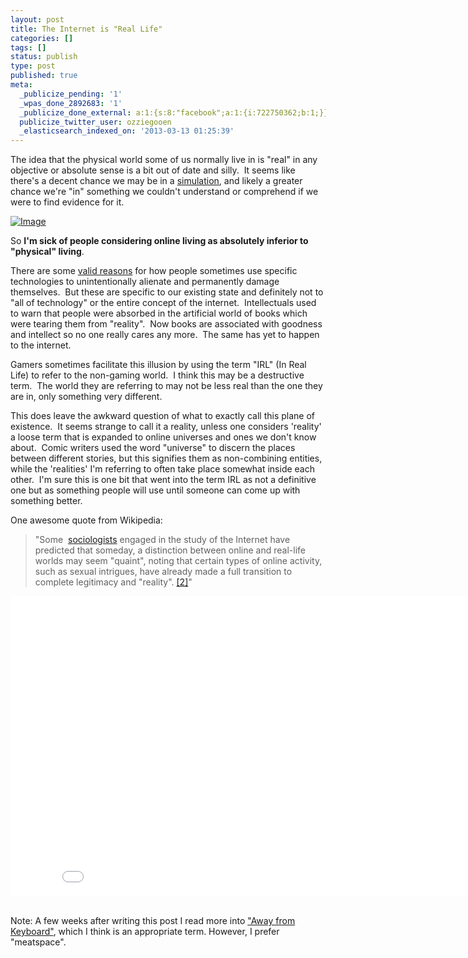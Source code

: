 ```yaml
---
layout: post
title: The Internet is "Real Life"
categories: []
tags: []
status: publish
type: post
published: true
meta:
  _publicize_pending: '1'
  _wpas_done_2892683: '1'
  _publicize_done_external: a:1:{s:8:"facebook";a:1:{i:722750362;b:1;}}
  publicize_twitter_user: ozziegooen
  _elasticsearch_indexed_on: '2013-03-13 01:25:39'
---
```

The idea that the physical world some of us normally live in is "real" in any objective or absolute sense is a bit out of date and silly.  It seems like there's a decent chance we may be in a [simulation](http://news.discovery.com/space/are-we-living-in-a-computer-simulation-2-121216.htm), and likely a greater chance we're "in" something we couldn't understand or comprehend if we were to find evidence for it.

[ ![Image](http://bowlabs.files.wordpress.com/2013/03/avatar.jpeg?w=249) ](http://bowlabs.files.wordpress.com/2013/03/avatar.jpeg)

So **I'm sick of people considering online living as absolutely inferior to "physical" living**.

There are some [valid reasons](http://www.amazon.com/Alone-Together-Expect-Technology-Other/dp/0465031463/ref=sr_1_1?ie=UTF8&tag=libraryextension-20&camp=211189&creative=9325&linkCode=as2&creativeASIN=0465031463) for how people sometimes use specific technologies to unintentionally alienate and permanently damage themselves.  But these are specific to our existing state and definitely not to "all of technology" or the entire concept of the internet.  Intellectuals used to warn that people were absorbed in the artificial world of books which were tearing them from "reality".  Now books are associated with goodness and intellect so no one really cares any more.  The same has yet to happen to the internet.

Gamers sometimes facilitate this illusion by using the term "IRL" (In Real Life) to refer to the non-gaming world.  I think this may be a destructive term.  The world they are referring to may not be less real than the one they are in, only something very different.  

This does leave the awkward question of what to exactly call this plane of existence.  It seems strange to call it a reality, unless one considers 'reality' a loose term that is expanded to online universes and ones we don't know about.  Comic writers used the word "universe" to discern the places between different stories, but this signifies them as non-combining entities, while the 'realities' I'm referring to often take place somewhat inside each other.  I'm sure this is one bit that went into the term IRL as not a definitive one but as something people will use until someone can come up with something better.

One awesome quote from Wikipedia:  
    
> "Some  [sociologists](http://en.wikipedia.org/wiki/Sociologist "Sociologist") engaged in the study of the Internet have predicted that someday, a distinction between online and real-life worlds may seem "quaint", noting that certain types of online activity, such as sexual intrigues, have already made a full transition to complete legitimacy and "reality". [[2]](http://en.wikipedia.org/wiki/Real_life#cite_note-Slater-2)"  

<div class="video-container">
	<iframe width="853" height="480" src="//www.youtube.com/embed/n-M4kPxd03k" frameborder="0" allowfullscreen></iframe>      
</div>
<br>

Note: A few weeks after writing this post I read more into ["Away from Keyboard"](http://watch.tpbafk.tv/), which I think is an appropriate term.  However, I prefer "meatspace".


